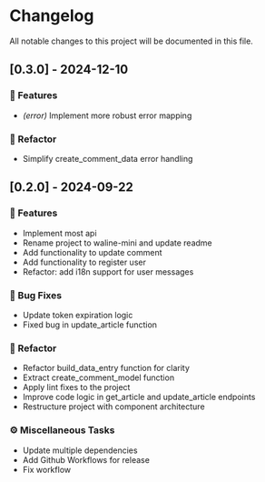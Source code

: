 # Changelog

All notable changes to this project will be documented in this file.

## [0.3.0] - 2024-12-10

### 🚀 Features

- *(error)* Implement more robust error mapping

### 🚜 Refactor

- Simplify create_comment_data error handling

## [0.2.0] - 2024-09-22

### 🚀 Features

- Implement most api
- Rename project to waline-mini and update readme
- Add functionality to update comment
- Add functionality to register user
- Refactor: add i18n support for user messages

### 🐛 Bug Fixes

- Update token expiration logic
- Fixed bug in update_article function

### 🚜 Refactor

- Refactor build_data_entry function for clarity
- Extract create_comment_model function
- Apply lint fixes to the project
- Improve code logic in get_article and update_article endpoints
- Restructure project with component architecture

### ⚙️ Miscellaneous Tasks

- Update multiple dependencies
- Add Github Workflows for release
- Fix workflow

<!-- generated by git-cliff -->
